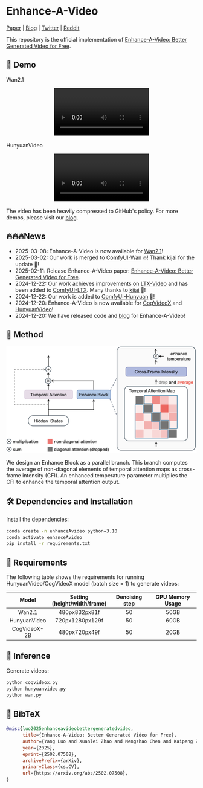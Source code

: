 # Enhance-A-Video

[Paper](https://arxiv.org/abs/2502.07508) | [Blog](https://oahzxl.github.io/Enhance_A_Video/) | [Twitter](https://x.com/YangL_7/status/1870116980717695243) | [Reddit](https://www.reddit.com/r/StableDiffusion/comments/1hj4f18/enhanceavideo_better_generared_video_for_free/?rdt=46236)

This repository is the official implementation of [Enhance-A-Video: Better Generated Video for Free](https://oahzxl.github.io/Enhance_A_Video/).

## 🎥 Demo
Wan2.1

<div align="center">
  <video src="https://github.com/user-attachments/assets/4d7794ae-3a78-4ee7-93dd-cb48bda51f5b" width="50%">
</div>

HunyuanVideo

<div align="center">
  <video src="https://github.com/user-attachments/assets/4552d8cf-2f45-49df-8da9-fd74b3ab1368" width="50%">
</div>

The video has been heavily compressed to GitHub's policy. For more demos, please visit our [blog](https://oahzxl.github.io/Enhance_A_Video/).

## 🔥🔥🔥News
- 2025-03-08: Enhance-A-Video is now available for [Wan2.1](https://github.com/Wan-Video/Wan2.1)!
- 2025-03-02: Our work is merged to [ComfyUI-Wan](https://github.com/kijai/ComfyUI-WanVideoWrapper) 🔥! Thank [kijai](https://github.com/kijai) for the update 👏!
- 2025-02-11: Release Enhance-A-Video paper: [Enhance-A-Video: Better Generated Video for Free](https://arxiv.org/abs/2502.07508).
- 2024-12-22: Our work achieves improvements on [LTX-Video](https://github.com/Lightricks/LTX-Video) and has been added to [ComfyUI-LTX](https://github.com/logtd/ComfyUI-LTXTricks). Many thanks to [kijai](https://github.com/kijai) 👏!
- 2024-12-22: Our work is added to [ComfyUI-Hunyuan](https://github.com/kijai/ComfyUI-HunyuanVideoWrapper) 🚀!
- 2024-12-20: Enhance-A-Video is now available for [CogVideoX](https://github.com/THUDM/CogVideo) and [HunyuanVideo](https://github.com/Tencent/HunyuanVideo)!
- 2024-12-20: We have released code and [blog](https://oahzxl.github.io/Enhance_A_Video/) for Enhance-A-Video!

## 🎉 Method

![method](assets/method.png)

We design an Enhance Block as a parallel branch. This branch computes the average of non-diagonal elements of temporal attention maps as cross-frame intensity (CFI). An enhanced temperature parameter multiplies the CFI to enhance the temporal attention output.

## 🛠️ Dependencies and Installation

Install the dependencies:

```bash
conda create -n enhanceAvideo python=3.10
conda activate enhanceAvideo
pip install -r requirements.txt
```

## 📜 Requirements
The following table shows the requirements for running HunyuanVideo/CogVideoX model (batch size = 1) to generate videos:

|    Model     | Setting<br/>(height/width/frame) | Denoising step | GPU Memory Usage |
|:------------:|:--------------------------------:|:--------------:|:----------------:|
|    Wan2.1    |          480px832px81f           |       50       |       50GB       |
| HunyuanVideo |         720px1280px129f          |       50       |       60GB       |
| CogVideoX-2B |          480px720px49f           |       50       |       20GB       |

## 🧱 Inference

Generate videos:

```bash
python cogvideox.py
python hunyuanvideo.py
python wan.py
```

## 🔗 BibTeX
```BibTeX
@misc{luo2025enhanceavideobettergeneratedvideo,
      title={Enhance-A-Video: Better Generated Video for Free}, 
      author={Yang Luo and Xuanlei Zhao and Mengzhao Chen and Kaipeng Zhang and Wenqi Shao and Kai Wang and Zhangyang Wang and Yang You},
      year={2025},
      eprint={2502.07508},
      archivePrefix={arXiv},
      primaryClass={cs.CV},
      url={https://arxiv.org/abs/2502.07508}, 
}
```
